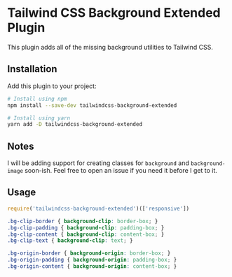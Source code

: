 # Tailwind CSS Background Extended Plugin

This plugin adds all of the missing background utilities to Tailwind CSS.

## Installation

Add this plugin to your project:

```bash
# Install using npm
npm install --save-dev tailwindcss-background-extended

# Install using yarn
yarn add -D tailwindcss-background-extended
```

## Notes

I will be adding support for creating classes for `background` and `background-image` soon-ish. Feel free to open an issue if you need it before I get to it.

## Usage

```js
require('tailwindcss-background-extended')(['responsive'])
```

```css
.bg-clip-border { background-clip: border-box; }
.bg-clip-padding { background-clip: padding-box; }
.bg-clip-content { background-clip: content-box; }
.bg-clip-text { background-clip: text; }

.bg-origin-border { background-origin: border-box; }
.bg-origin-padding { background-origin: padding-box; }
.bg-origin-content { background-origin: content-box; }
```
